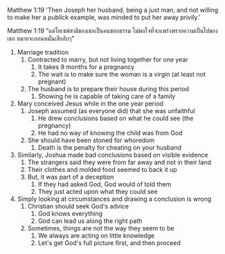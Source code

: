 Matthew 1:19 'Then Joseph her husband, being a just man, and not willing to make her a publick example, was minded to put her away privily.'

Matthew 1:19 "แต่โยเซฟสามีของเธอเป็นคนชอบธรรม ไม่พอใจที่จะแพร่งพรายความเป็นไปของเธอ หมายจะถอนหมั้นเสียลับๆ"

1. Marriage tradition
   1. Contracted to marry, but not living together for one year
      1. It takes 9 months for a pregnancy
      2. The wait is to make sure the woman is a virgin (at least not pregnant)
   2. The husband is to prepare their house during this period
      1. Showing he is capable of taking care of a family
2. Mary conceived Jesus while in the one year period
   1. Joseph assumed (as everyone did) that she was unfaithful
      1. He drew conclusions based on what he could see (the pregnancy)
      2. He had no way of knowing the child was from God
   2. She should have been stoned for whoredom
      1. Death is the penalty for cheating on your husband
3. Similarly, Joshua made bad conclusions based on visible evidence
   1. The strangers said they were from far away and not in their land
   2. Their clothes and molded food seemed to back it up
   3. But, it was part of a deception
      1. If they had asked God, God would of told them
      2. They just acted upon what they could see
3. Simply looking at circumstances and drawing a conclusion is wrong
   1. Christian should seek God's advice
      1. God knows everything
      2. God can lead us along the right path
   2. Sometimes, things are not the way they seem to be
      1. We always are acting on little knowledge
      2. Let's get God's full picture first, and then proceed